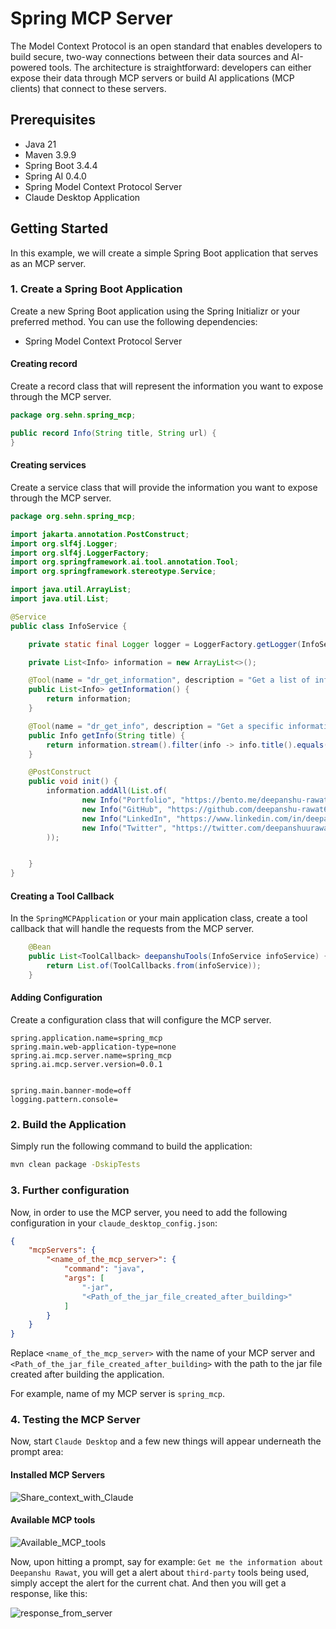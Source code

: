 # Spring MCP Server

The Model Context Protocol is an open standard that enables developers to build secure, two-way connections between their data sources and AI-powered tools. 
The architecture is straightforward: developers can either expose their data through MCP servers or build AI applications (MCP clients) that connect to these servers.

## Prerequisites

- Java 21
- Maven 3.9.9
- Spring Boot 3.4.4
- Spring AI 0.4.0
- Spring Model Context Protocol Server
- Claude Desktop Application

## Getting Started

In this example, we will create a simple Spring Boot application that serves as an MCP server.

### 1. Create a Spring Boot Application

Create a new Spring Boot application using the Spring Initializr or your preferred method.
You can use the following dependencies:

- Spring Model Context Protocol Server

#### Creating record

Create a record class that will represent the information you want to expose through the MCP server.

```java
package org.sehn.spring_mcp;

public record Info(String title, String url) {
}
```

#### Creating services

Create a service class that will provide the information you want to expose through the MCP server.

```java
package org.sehn.spring_mcp;

import jakarta.annotation.PostConstruct;
import org.slf4j.Logger;
import org.slf4j.LoggerFactory;
import org.springframework.ai.tool.annotation.Tool;
import org.springframework.stereotype.Service;

import java.util.ArrayList;
import java.util.List;

@Service
public class InfoService {

    private static final Logger logger = LoggerFactory.getLogger(InfoService.class);

    private List<Info> information = new ArrayList<>();

    @Tool(name = "dr_get_information", description = "Get a list of information about Deepanshu Rawat")
    public List<Info> getInformation() {
        return information;
    }

    @Tool(name = "dr_get_info", description = "Get a specific information about Deepanshu Rawat")
    public Info getInfo(String title) {
        return information.stream().filter(info -> info.title().equals(title)).findFirst().orElse(null);
    }

    @PostConstruct
    public void init() {
        information.addAll(List.of(
                new Info("Portfolio", "https://bento.me/deepanshu-rawat6"),
                new Info("GitHub", "https://github.com/deepanshu-rawat6"),
                new Info("LinkedIn", "https://www.linkedin.com/in/deepanshu-rawat6/"),
                new Info("Twitter", "https://twitter.com/deepanshuurawat")
        ));


    }
}
```

#### Creating a Tool Callback

In the `SpringMCPApplication` or your main application class, create a tool callback that will handle the requests from the MCP server.

```java
    @Bean
    public List<ToolCallback> deepanshuTools(InfoService infoService) {
        return List.of(ToolCallbacks.from(infoService));
    }
```

#### Adding Configuration

Create a configuration class that will configure the MCP server.

```properties
spring.application.name=spring_mcp
spring.main.web-application-type=none
spring.ai.mcp.server.name=spring_mcp
spring.ai.mcp.server.version=0.0.1


spring.main.banner-mode=off
logging.pattern.console=
```

### 2. Build the Application

Simply run the following command to build the application:

```bash
mvn clean package -DskipTests
```

### 3. Further configuration

Now, in order to use the MCP server, you need to add the following configuration in your `claude_desktop_config.json`:

```json
{
    "mcpServers": {
        "<name_of_the_mcp_server>": {
            "command": "java",
            "args": [
                "-jar",
                "<Path_of_the_jar_file_created_after_building>"
            ]
        }
    }
}
```
Replace `<name_of_the_mcp_server>` with the name of your MCP server and `<Path_of_the_jar_file_created_after_building>` with the path to the jar file created after building the application. 

For example, name of my MCP server is `spring_mcp`.

### 4. Testing the MCP Server

Now, start `Claude Desktop` and a few new things will appear underneath the prompt area:

#### Installed MCP Servers

![Share_context_with_Claude](./img/Share_context_with_Claude.png)

#### Available MCP tools

![Available_MCP_tools](./img/Available_MCP_tools.png)

Now, upon hitting a prompt, say for example: `Get me the information about Deepanshu Rawat`, you will get a alert about `third-party` tools being used, simply accept the alert for the current chat.
And then you will get a response, like this:

![response_from_server](./img/response_from_server.png)

